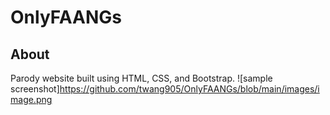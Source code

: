 # OnlyFAANGs

## About

Parody website built using HTML, CSS, and Bootstrap.
![sample screenshot]https://github.com/twang905/OnlyFAANGs/blob/main/images/image.png
